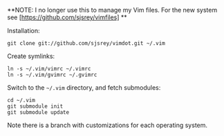 
**NOTE: I no longer use this to manage my Vim files. For the new system see [https://github.com/sjsrey/vimfiles] **


Installation:

    git clone git://github.com/sjsrey/vimdot.git ~/.vim

Create symlinks:

    ln -s ~/.vim/vimrc ~/.vimrc
    ln -s ~/.vim/gvimrc ~/.gvimrc

Switch to the `~/.vim` directory, and fetch submodules:

    cd ~/.vim
    git submodule init
    git submodule update


Note there is a branch with customizations for each operating system.
